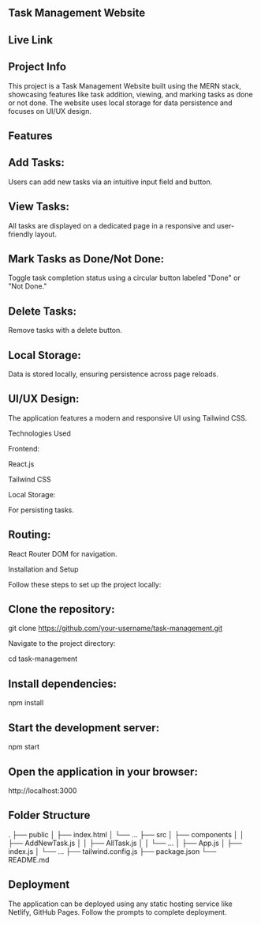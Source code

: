 
## Task Management Website

## Live Link

## Project Info

This project is a Task Management Website built using the MERN stack, showcasing features like task addition, viewing, and marking tasks as done or not done. The website uses local storage for data persistence and focuses on UI/UX design.

## Features

## Add Tasks:

Users can add new tasks via an intuitive input field and button.

## View Tasks:

All tasks are displayed on a dedicated page in a responsive and user-friendly layout.

## Mark Tasks as Done/Not Done:

Toggle task completion status using a circular button labeled "Done" or "Not Done."

## Delete Tasks:

Remove tasks with a delete button.

## Local Storage:

Data is stored locally, ensuring persistence across page reloads.

## UI/UX Design:

The application features a modern and responsive UI using Tailwind CSS.

Technologies Used

Frontend:

React.js

Tailwind CSS

Local Storage:

For persisting tasks.

## Routing:

React Router DOM for navigation.

Installation and Setup

Follow these steps to set up the project locally:

## Clone the repository:

git clone https://github.com/your-username/task-management.git

Navigate to the project directory:

cd task-management

## Install dependencies:

npm install

## Start the development server:

npm start

## Open the application in your browser:

http://localhost:3000

## Folder Structure
.
├── public
│   ├── index.html
│   └── ...
├── src
│   ├── components
│   │   ├── AddNewTask.js
│   │   ├── AllTask.js
│   │   └── ...
│   ├── App.js
│   ├── index.js
│   └── ...
├── tailwind.config.js
├── package.json
└── README.md

## Deployment
The application can be deployed using any static hosting service like Netlify, GitHub Pages.
Follow the prompts to complete deployment.
